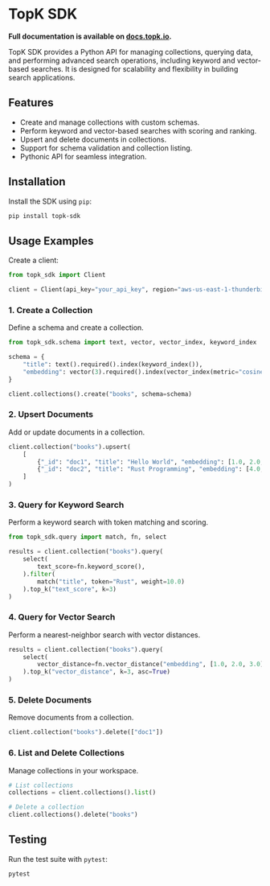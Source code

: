 
# TopK SDK

**Full documentation is available on [docs.topk.io](https://docs.topk.io).**

TopK SDK provides a Python API for managing collections, querying data, and performing advanced search operations, including keyword and vector-based searches. It is designed for scalability and flexibility in building search applications.

## Features

- Create and manage collections with custom schemas.
- Perform keyword and vector-based searches with scoring and ranking.
- Upsert and delete documents in collections.
- Support for schema validation and collection listing.
- Pythonic API for seamless integration.

## Installation

Install the SDK using `pip`:

```bash
pip install topk-sdk
```

## Usage Examples

Create a client:

```python
from topk_sdk import Client

client = Client(api_key="your_api_key", region="aws-us-east-1-thunderbird")
```

### 1. Create a Collection

Define a schema and create a collection.

```python
from topk_sdk.schema import text, vector, vector_index, keyword_index

schema = {
    "title": text().required().index(keyword_index()),
    "embedding": vector(3).required().index(vector_index(metric="cosine")),
}

client.collections().create("books", schema=schema)
```

### 2. Upsert Documents

Add or update documents in a collection.

```python
client.collection("books").upsert(
    [
        {"_id": "doc1", "title": "Hello World", "embedding": [1.0, 2.0, 3.0]},
        {"_id": "doc2", "title": "Rust Programming", "embedding": [4.0, 5.0, 6.0]},
    ]
)
```

### 3. Query for Keyword Search

Perform a keyword search with token matching and scoring.

```python
from topk_sdk.query import match, fn, select

results = client.collection("books").query(
    select(
        text_score=fn.keyword_score(),
    ).filter(
        match("title", token="Rust", weight=10.0)
    ).top_k("text_score", k=3)
)
```

### 4. Query for Vector Search

Perform a nearest-neighbor search with vector distances.

```python
results = client.collection("books").query(
    select(
        vector_distance=fn.vector_distance("embedding", [1.0, 2.0, 3.0]),
    ).top_k("vector_distance", k=3, asc=True)
)
```

### 5. Delete Documents

Remove documents from a collection.

```python
client.collection("books").delete(["doc1"])
```

### 6. List and Delete Collections

Manage collections in your workspace.

```python
# List collections
collections = client.collections().list()

# Delete a collection
client.collections().delete("books")
```

## Testing

Run the test suite with `pytest`:

```bash
pytest
```
